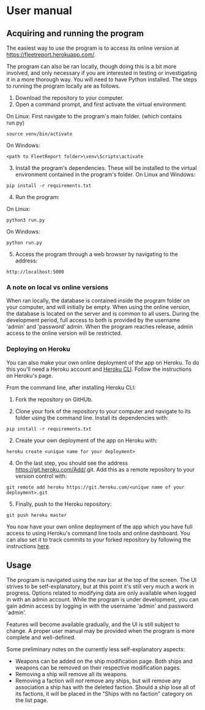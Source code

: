 # User manual

## Acquiring and running the program

The easiest way to use the program is to access its online version at https://fleetreport.herokuapp.com/.

The program can also be ran locally, though doing this is a bit more involved, and only necessary if you are interested in testing or investigating it in a more thorough way. You will need to have Python installed. The steps to running the program locally are as follows.
1. Download the repository to your computer.
2. Open a command prompt, and first activate the virtual environment:

On Linux:
First navigate to the program's main folder. (which contains run.py)
```
source venv/bin/activate
```

On Windows:
```
<path to FleetReport folder>\venv\Scripts\activate
```

3. Install the program's dependencies. These will be installed to the virtual environment contained in the program's folder.
On Linux and Windows:

```
pip install -r requirements.txt
```

4. Run the program:

On Linux:
```
python3 run.py
```

On Windows:
```
python run.py
```

5. Access the program through a web browser by navigating to the address:
```
http://localhost:5000
```

### A note on local vs online versions
When ran locally, the database is contained inside the program folder on your computer, and will initially be empty. When using the online version, the database is located on the server and is common to all users. During the development period, full access to both is provided by the username 'admin' and 'password' admin. When the program reaches release, admin access to the online version will be restricted.

### Deploying on Heroku
You can also make your own online deployment of the app on Heroku. To do this you'll need a Heroku account and [Heroku CLI](https://devcenter.heroku.com/articles/heroku-cli). Follow the instructions on Heroku's page.

From the command line, after installing Heroku CLI:

1. Fork the repository on GitHUb.

3. Clone your fork of the repository to your computer and navigate to its folder using the command line. Install its dependencies with:
```
pip install -r requirements.txt
```

2. Create your own deployment of the app on Heroku with:
```
heroku create <unique name for your deployment>
```

4. On the last step, you should see the address https://git.heroku.com/Add/<unique name of your deployment>.git. Add this as a remote repository to your version control with:
```
git remote add heroku https://git.heroku.com/<unique name of your deployment>.git
```

5. Finally, push to the Heroku repository:
```
git push heroku master
```

You now have your own online deployment of the app which you have full access to using Heroku's command line tools and online dashboard. You can also set it to track commits to your forked repository by following the instructions [here](https://devcenter.heroku.com/articles/github-integration).


## Usage

The program is navigated using the nav bar at the top of the screen. The UI strives to be self-explanatory, but at this point it's still very much a work in progress. Options related to modifying data are only available when logged in with an admin account. While the program is under development, you can gain admin access by logging in with the username 'admin' and password 'admin'.

Features will become available gradually, and the UI is still subject to change. A proper user manual may be provided when the program is more complete and well-defined.

Some preliminary notes on the currently less self-explanatory aspects:
- Weapons can be added on the ship modification page. Both ships and weapons can be removed on their respective modification pages.
- Removing a ship will remove all its weapons.
- Removing a faction will *not* remove any ships, but will remove any association a ship has with the deleted faction. Should a ship lose all of its factions, it will be placed in the "Ships with no faction" category on the list page.


